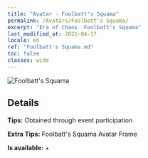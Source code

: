 ```yaml
---
title: "Avatar - Foolbatt's Squama"
permalink: /Avatars/Foolbatt's Squama/
excerpt: "Era of Chaos  Foolbatt's Squama"
last_modified_at: 2021-04-17
locale: en
ref: "Foolbatt's Squama.md"
toc: false
classes: wide
---
```

 ![Foolbatt's Squama](/images/a/avatarFrame_83.png)

## Details

 **Tips:** Obtained through event participation 

 **Extra Tips:** Foolbatt's Squama Avatar Frame 

 **Is available:**  + 

